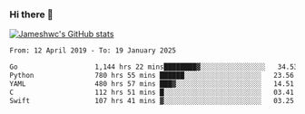 ### Hi there 👋

[![Jameshwc's GitHub stats](https://github-readme-stats.vercel.app/api?username=jameshwc)](https://github.com/anuraghazra/github-readme-stats)

<!--START_SECTION:waka-->

```txt
From: 12 April 2019 - To: 19 January 2025

Go                   1,144 hrs 22 mins████████▓░░░░░░░░░░░░░░░░   34.53 %
Python               780 hrs 55 mins ██████░░░░░░░░░░░░░░░░░░░   23.56 %
YAML                 480 hrs 57 mins ███▓░░░░░░░░░░░░░░░░░░░░░   14.51 %
C                    112 hrs 51 mins █░░░░░░░░░░░░░░░░░░░░░░░░   03.41 %
Swift                107 hrs 41 mins ▓░░░░░░░░░░░░░░░░░░░░░░░░   03.25 %
```

<!--END_SECTION:waka-->